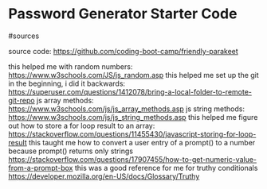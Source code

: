 # Password Generator Starter Code


#sources

source code:
https://github.com/coding-boot-camp/friendly-parakeet

this helped me with random numbers:
https://www.w3schools.com/JS/js_random.asp
this helped me set up the git in the beginning, i did it backwards:
https://superuser.com/questions/1412078/bring-a-local-folder-to-remote-git-repo
js array methods:
https://www.w3schools.com/js/js_array_methods.asp
js string methods:
https://www.w3schools.com/js/js_string_methods.asp
this helped me figure out how to store a for loop result to an array:
https://stackoverflow.com/questions/11455430/javascript-storing-for-loop-result
this taught me how to convert a user entry of a prompt() to a number because prompt() returns only strings
https://stackoverflow.com/questions/17907455/how-to-get-numeric-value-from-a-prompt-box
this was a good reference for me for truthy conditionals
https://developer.mozilla.org/en-US/docs/Glossary/Truthy